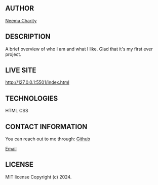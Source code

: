 ## AUTHOR
[Neema Charity](https://github.com/Neema-Charity)

## DESCRIPTION
A brief overview of who I am and what I like. Glad that it's my first ever project.

## LIVE SITE
http://127.0.0.1:5501/index.html

## TECHNOLOGIES
HTML
CSS


## CONTACT INFORMATION
 You can reach out to me through:
 [Github](github.com/Neema-Charity)
 
 [Email](mailto:ncharityyy@gmail.com)
 

 ## LICENSE
 MIT license
 Copyright (c) 2024.

